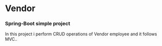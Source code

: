 # Vendor
<h3>Spring-Boot simple project </h3>
In this project i perform CRUD operations of Vendor employee and it follows MVC..
